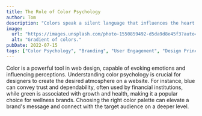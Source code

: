 ```yaml
---
title: The Role of Color Psychology
author: Tom
description: "Colors speak a silent language that influences the heart and mind. In web design, the right color palette can turn a casual browser into a loyal customer. It's not just about aesthetics; it's about invoking the right emotions and setting the tone for your brand's story."
image:
  url: "https://images.unsplash.com/photo-1550859492-d5da9d8e45f3?auto=format&fit=crop&q=80&w=2070&ixlib=rb-4.0.3&ixid=M3wxMjA3fDB8MHxwaG90by1wYWdlfHx8fGVufDB8fHx8fA%3D%3D"
  alt: "Gradient of colors."
pubDate: 2022-07-15
tags: ["Color Psychology", "Branding", "User Engagement", "Design Principles"]
---
```


Color is a powerful tool in web design, capable of evoking emotions and influencing perceptions. Understanding color psychology is crucial for designers to create the desired atmosphere on a website. For instance, blue can convey trust and dependability, often used by financial institutions, while green is associated with growth and health, making it a popular choice for wellness brands. Choosing the right color palette can elevate a brand's message and connect with the target audience on a deeper level.
